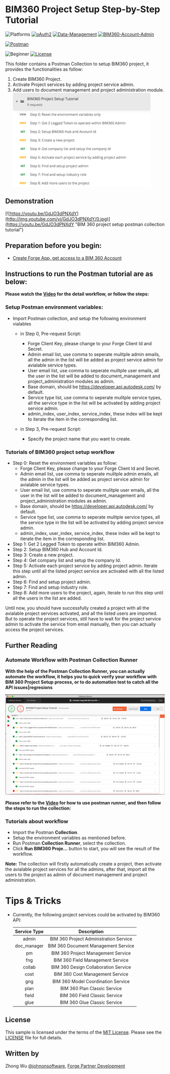 # BIM360 Project Setup Step-by-Step Tutorial

![Platforms](https://img.shields.io/badge/Web-Windows|MacOS-lightgray.svg)
[![oAuth2](https://img.shields.io/badge/Authentication-v1-green.svg)](http://developer.autodesk.com/)
[![Data-Management](https://img.shields.io/badge/Data%20Management-v2-green.svg)](http://developer.autodesk.com/)
[![BIM360-Account-Admin](https://img.shields.io/badge/BIM360%20Account%20Admin-V1-green.svg)](http://developer.autodesk.com/)

[![Postman](https://img.shields.io/badge/Postman-v7-orange.svg)](https://www.getpostman.com/)

![Beginner](https://img.shields.io/badge/Level-Beginner-green.svg)
[![License](https://img.shields.io/:license-MIT-blue.svg)](http://opensource.org/licenses/MIT)

This folder contains a Postman Collection to setup BIM360 project, it provides the functionalities as follow:
1. Create BIM360 Project.
2. Activate Project services by adding project service admin.
3. Add users to document management and project administration module.
![Collection](Img/collection.png)

## Demonstration
[![https://youtu.be/GdJO3dPNXdY](http://img.youtube.com/vi/GdJO3dPNXdY/0.jpg)](https://youtu.be/GdJO3dPNXdY "BIM 360 project setup postman collection tutorial")

## Preparation before you begin:
- [Create Forge App, get access to a BIM 360 Account](https://forge.autodesk.com/en/docs/bim360/v1/tutorials/getting-started/get-access-to-account/)


## Instructions to run the Postman tutorial are as below:

**Please watch the [Video](https://youtu.be/GdJO3dPNXdY) for the detail workflow, or follow the steps:**

### Setup Postman environment variables:
- Import Postman collection, and setup the following environment vialables
    - in Step 0, Pre-request Script: 
        - Forge Client Key, please change to your Forge Client Id and Secret.
        - Admin email list, use comma to seperate mulitple admin emails, all the admin in the list will be added as project service admin for avialable service types.
        - User email list, use comma to seperate mulitple user emails, all the user in the list will be added to document_management and project_administration modules as admin.
        - Base domain, should be https://developer.api.autodesk.com/ by default.
        - Service type list, use comma to seperate mulitple service types, all the service type in the list will be activated by adding project service admin.
        - admin_index, user_index, service_index, these index will be kept to iterate the item in the corresponding list.

    - in Step 3, Pre-request Script:
        - Specify the project name that you want to create.

### Tutorials of BIM360 project setup workflow
- Step 0: Reset the environment variables as follow:
    - Forge Client Key, please change to your Forge Client Id and Secret.
    - Admin email list, use comma to seperate mulitple admin emails, all the admin in the list will be added as project service admin for avialable service types.
    - User email list, use comma to seperate mulitple user emails, all the user in the list will be added to document_management and project_administration modules as admin.
    - Base domain, should be https://developer.api.autodesk.com/ by default.
    - Service type list, use comma to seperate mulitple service types, all the service type in the list will be activated by adding project service admin.
    - admin_index, user_index, service_index, these index will be kept to iterate the item in the corresponding list.
- Step 1: Get 2 Legged Token to operate within BIM360 Admin.
- Step 2: Setup BIM360 Hub and Account Id.
- Step 3: Create a new project.
- Step 4: Get company list and setup the company Id.
- Step 5: Activate each project service by adding project admin. Iterate this step until all the listed project service are activated with all the listed admin. 
- Step 6: Find and setup project admin.
- Step 7: Find and setup industry role.
- Step 8: Add more users to the project, again, iterate to run this step until all the users in the list are added.

Until now, you should have successfully created a project with all the avialable project services activated, and all the listed users are imported. But to operate the project services, still have to wait for the project service admin to activate the service from email manually, then you can actually access the project services.


## Further Reading
### Automate Workflow with Postman Collection Runner
**With the help of the Postman Collection Runner, you can actually automate the workflow, it helps you to quick verify your workflow with BIM 360 Project Setup process, or to do automation test to catch all the API issues|regresions**

![bim360 workflow automation test](Img/automationtest.png)

**Please refer to the [Video](https://youtu.be/h_eFFf8f9UY) for how to use postman runner, and then follow the steps to run the collection:**

### Tutorials about workflow

- Import the Postman **Collection**.
- Setup the environment variables as mentioned before.
- Run Postman **Collection Runner**, select the collection.
- Click **Run BIM360 Proje...** button to start, you will see the result of the workflow.

**Note:** The collection will firstly automatically create a project, then activate the avialable project services for all the admins, after that, import all the users to the project as admin of document management and project administration.   


 # Tips & Tricks
- Currently, the following project services could be activated by BIM360 API:

    | Service Type | Description | 
    | :-----:| :----: | 
    | admin | BIM 360 Project Administration Service | 
    | doc_manager | BIM 360 Document Management Service | 
    | pm | BIM 360 Project Management Service | 
    | fng | BIM 360 Field Management Service |
    | collab | BIM 360 Design Collaboration Service | 
    | cost | BIM 360 Cost Management Service | 
    | gng | BIM 360 Model Coordination Service | 
    | plan | BIM 360 Plan Classic Service | 
    | field | BIM 360 Field Classic Service | 
    | glue | BIM 360 Glue Classic Service | 

## License
This sample is licensed under the terms of the [MIT License](http://opensource.org/licenses/MIT). Please see the [LICENSE](LICENSE) file for full details.

## Written by
Zhong Wu [@johnonsoftware](https://twitter.com/johnonsoftware), [Forge Partner Development](http://forge.autodesk.com)
